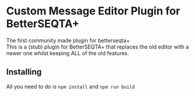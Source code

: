 # Custom Message Editor Plugin for BetterSEQTA+
The first community made plugin for betterseqta+
<br>
This is a (stub) plugin for BetterSEQTA+ that replaces the old editor with a newer one whilst keeping ALL of the old features.
## Installing
All you need to do is
```npm install```
and 
```npm run build```
